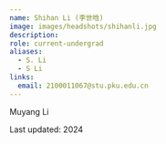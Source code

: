 ```yaml
---
name: Shihan Li (李世晗)
image: images/headshots/shihanli.jpg
description:
role: current-undergrad
aliases:
  - S. Li
  - S Li
links:
  email: 2100011067@stu.pku.edu.cn
---
```


Muyang Li

Last updated: 2024


